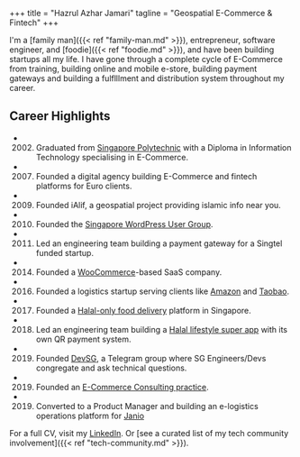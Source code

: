+++
title = "Hazrul Azhar Jamari"
tagline = "Geospatial E-Commerce & Fintech"
+++

I'm a [family man]({{< ref "family-man.md" >}}), entrepreneur, software engineer, and [foodie]({{< ref "foodie.md" >}}), and have been building startups all my life. I have gone through a complete cycle of E-Commerce from training, building online and mobile e-store, building payment gateways and building a fulflllment and distribution system throughout my career.

## Career Highlights
- 2002. Graduated from [Singapore Polytechnic](https://www.sp.edu.sg) with a Diploma in Information Technology specialising in E-Commerce. 
- 2007. Founded a digital agency building E-Commerce and fintech platforms for Euro clients.
- 2009. Founded iAlif, a geospatial project providing islamic info near you.
- 2010. Founded the [Singapore WordPress User Group](https://www.wpug.sg).
- 2011. Led an engineering team building a payment gateway for a Singtel funded startup. 
- 2014. Founded a [WooCommerce](https://www.woocommerce.com)-based SaaS company.
- 2016. Founded a logistics startup serving clients like [Amazon](https://www.amazon.com) and [Taobao](https://www.taobao.com).
- 2017. Founded a [Halal-only food delivery](https://www.facebook.com/halalonclick) platform in Singapore.
- 2018. Led an engineering team building a [Halal lifestyle super app](https://www.whatshalal.com) with its own QR payment system.
- 2019. Founded [DevSG](https://t.me/joinchat/AMjNsFh9UGIR5VvOs1_nXA), a Telegram group where SG Engineers/Devs congregate and ask technical questions.
- 2019. Founded an [E-Commerce Consulting practice](https://www.hazx.co).
- 2019. Converted to a Product Manager and building an e-logistics operations platform for [Janio](https://www.janio.asia)

For a full CV, visit my [LinkedIn](https://www.linkedin.com/in/hazrulazhar/). Or [see a curated list of my tech community involvement]({{< ref "tech-community.md" >}}).